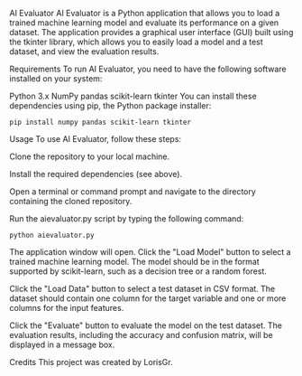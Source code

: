AI Evaluator
AI Evaluator is a Python application that allows you to load a trained machine learning model and evaluate its performance on a given dataset. The application provides a graphical user interface (GUI) built using the tkinter library, which allows you to easily load a model and a test dataset, and view the evaluation results.

Requirements
To run AI Evaluator, you need to have the following software installed on your system:

Python 3.x
NumPy
pandas
scikit-learn
tkinter
You can install these dependencies using pip, the Python package installer:

```
pip install numpy pandas scikit-learn tkinter 
```

Usage
To use AI Evaluator, follow these steps:

Clone the repository to your local machine.

Install the required dependencies (see above).

Open a terminal or command prompt and navigate to the directory containing the cloned repository.

Run the aievaluator.py script by typing the following command:

```
python aievaluator.py
```

The application window will open. Click the "Load Model" button to select a trained machine learning model. The model should be in the format supported by scikit-learn, such as a decision tree or a random forest.

Click the "Load Data" button to select a test dataset in CSV format. The dataset should contain one column for the target variable and one or more columns for the input features.

Click the "Evaluate" button to evaluate the model on the test dataset. The evaluation results, including the accuracy and confusion matrix, will be displayed in a message box.


Credits
This project was created by LorisGr. 
